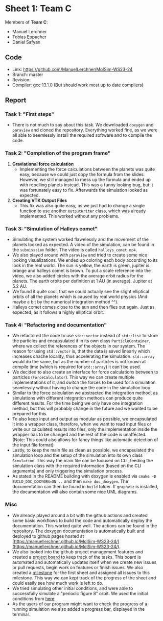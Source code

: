 # Sheet 1: Team C

Members of **Team C**:

* Manuel Lerchner
* Tobias Eppacher
* Daniel Safyan

## Code

* Link:     <https://github.com/ManuelLerchner/MolSim-WS23-24>
* Branch:   master
* Revision: <TODO>
* Compiler: gcc 13.1.0 (But should work most up to date compilers)

## Report

### Task 1: "First steps"

* There is not much to say about this task. We downloaded `doxygen` and `paraview` and cloned the repository. Everything worked fine, as we were all able to seemlessly install the required software and to compile the code.

### Task 2: "Completion of the program frame"

1. **Graviational force calculation**
   * Implementing the force calculations between the planets was quite easy, because we could just copy the formula from the slides. However, we still managed to mess up the formula and ended up with repelling planets instead. This was a funny looking bug, but it was fortunately easy to fix. Afterwards the simulation looked as expected.
2. **Creating VTK Output Files**
   * This fix was also quite easy, as we just had to change a single function to use another `OutputWriter` class, which was already implemented. This worked without any problems.

### Task 3: "Simulation of Halleys comet"

* Simulating the system worked flawelessly and the movement of the planets looked as expected. A video of the simulation, can be found in the `submisssion` folder. The video is called `halleys_comet.mp4`.
* We also played around with `paraview` and tried to create some nice looking visualizations. We ended up coloring each body according to its look in the real world. The sun is yellow, the earth is green, jupiter is orange and halleys comet is brown. To put a scale reference into the video, we also added circles with the average orbit radius for the planets. The earth orbits per definition at 1 AU (in average). Jupiter at 5.2 AU.
* We found it quite cool, that we could actually see the slight elliptical orbits of all the planets which is caused by real world physics (And maybe a bit by the numerical integration method ^^).
* Halleys comet comes close to the sun and then flies out again. Just as expected, as it follows a highly elliptical orbit.

### Task 4: "Refactoring and documentation"

* We refactored the code to use `std::vector` instead of `std::list` to store the particles and encapsulated it in its own class `ParticleContainer`, where we collect the references of the objects in our system. The reason for using `std::vector` is, that the data is saved linearly which increases chache locality, thus accelerating the simulation. `std::array` would do the same, but as the number of particles is not known at compile time (which is required for `std::array`) it can't be used. 
* We decided to also create an interface for force calculations between to particles (`ForceCalculator`). This way we can create multiple implementations of it, and switch the forces to be used for a simulation seamlessly without having to change the code in the simulation loop.
* Similar to the force calculation we abstracted the integration method, as simulations with different integration methods can produce quite different results. For the time being we only have one integration method, but this will probably change in the future and we wanted to be prepared for this.
* To also keep input and output as modular as possible, we encapsulated it into a wrapper class, therefore, when we want to read input files or write our calculated results into files, only the implementation inside the wrapper has to be changed and the rest of the code is unaffected. (Note: This could also allows for fancy things like automatic detection of the input file format)
* Lastly, to keep the main file as clean as possible, we encapsulated the simulation loop and the setup of the simulation into its own class `Simulation`. This way the main file can be focused on CLI, feeding the simulation class with the required information (based on the CLI arguments) and only triggering the simulation process.
* As stated in the README building with doxygen is enabled via `cmake -D BUILD_DOC_DOXYGEN=ON ..` and then `make doc_doxygen`. The documentation can then be found in `build` folder. If `graphviz` is installed, the documentation will also contain some nice UML diagrams.

### Misc

* We already played around a bit with the github actions and created some basic workflows to build the code and automatically deploy the documentation. This worked quite well. The actions can be found in the [repository](https://github.com/ManuelLerchner/MolSim-WS23-24/tree/master/.github/workflows). The doxygen documentation is automatically built and deployed to github pages hosted at [https://manuellerchner.github.io/MolSim-WS23-24/](https://manuellerchner.github.io/MolSim-WS23-24/).
* We also looked into the github project management features and created a [project board](https://github.com/users/ManuelLerchner/projects/4) to keep track of the tasks. This board is automated and automatically updates itself when we create new issues or pull requests, begin work on features or finish issues. We also created a [milestone](https://github.com/ManuelLerchner/MolSim-WS23-24/milestone/1) for the first sheet and assigned all issues to this milestone. This way we can kept track of the progress of the sheet and could easily see how much work is left to do.
* We tried simulating other initial conditions, and were able to successfully simulate a "periodic figure 8" orbit. We used the initial conditions from [here](http://three-body.ipb.ac.rs/sV_sol.php?id=0)
* As the users of our program might want to check the progress of a running simulation we also added a progress bar, displayed in the terminal.

